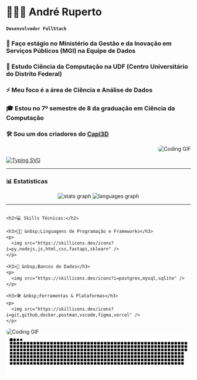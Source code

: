 # 👨🏻‍💻 André Ruperto

**`Desenvolvedor FullStack`**

<h3>🔭 Faço estágio no Ministério da Gestão e da Inovação em Serviços Públicos (MGI) na Equipe de Dados<br></h3>
<h3>🌱 Estudo Ciência da Computação na UDF (Centro Universitário do Distrito Federal)<br></h3>
<h3>⚡ Meu foco é a área de Ciência e Análise de Dados<br></h3>
<h3>🎓 Estou no 7º semestre de 8 da graduação em Ciência da Computação<br></h3>
<h3>🛠️ Sou um dos criadores do <a href="https://capi3d.com.br/">Capi3D</a><br></h3>

<div align="right">
  <img src="https://media.giphy.com/media/YYW0hHizzIOrlhimPG/giphy.gif" width="200px" style="border-radius: 10px;" alt="Coding GIF" />
</div>

[![Typing SVG](https://readme-typing-svg.demolab.com?font=Fira+Code&pause=1000&width=435&lines=%F0%9F%9A%80+Transformando+ideias+em+c%C3%B3digo!;%F0%9F%9B%A0%EF%B8%8F+Desenvolvendo+solu%C3%A7%C3%B5es+criativas;%F0%9F%93%8A+Fazendo+dados+contarem+hist%C3%B3rias)](https://git.io/typing-svg)

---

### 📊 Estatísticas
<div align="center">
  <img src="https://github-readme-stats.vercel.app/api?username=AndreRuperto&show_icons=true&include_all_commits=true&count_private=true&theme=merko&rank_icon=github&border_radius=10" height="150" alt="stats graph"  />
  <img src="https://github-readme-stats.vercel.app/api/top-langs?username=AndreRuperto&locale=en&hide_title=false&layout=compact&card_width=320&langs_count=5&theme=merko&border_radius=10" height="150" alt="languages graph"  />
</div>

---

<div style="display: flex; align-items: flex-start; justify-content: space-between; flex-wrap: wrap;">

  <div>

    <h2>💻 Skills Técnicas:</h2>

    <h3>🧑‍💻 &nbsp;Linguagens de Programação e Frameworks</h3>
    <p>
      <img src="https://skillicons.dev/icons?i=py,nodejs,js,html,css,fastapi,sklearn" />
    </p>

    <h3>💾 &nbsp;Bancos de Dados</h3>
    <p>
      <img src="https://skillicons.dev/icons?i=postgres,mysql,sqlite" />
    </p>

    <h3>🛠️ &nbsp;Ferramentas & Plataformas</h3>
    <p>
      <img src="https://skillicons.dev/icons?i=git,github,docker,postman,vscode,figma,vercel" />
    </p>

  </div>

  <div align="center">
    <img src="https://media.giphy.com/media/YYW0hHizzIOrlhimPG/giphy.gif" width="180px" style="border-radius: 10px;" alt="Coding GIF" />
  </div>

</div>

<div align="center">
  <img src="https://raw.githubusercontent.com/AndreRuperto/AndreRuperto/output/github-contribution-grid-snake-random.svg" alt="Snake animation" />
</div>